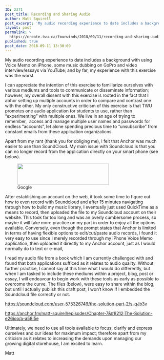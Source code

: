 ```yaml
---
ID: 2371
post_title: Recording and Sharing Audio
author: Matt Squirell
post_excerpt: 'My audio recording experience to date includes a background with using Voice Memo on iPhone, some music dubbing on GoPro and video interview/essays via YouTube; and by far, my experience with this exercise was the worst. I can appreciate the intention of this exercise to familiarize ourselves with various mediums and tools to communicate or &hellip; <p><a href="https://create.twu.ca/fourwinds/2018/09/11/recording-and-sharing-audio/">Continue reading<span> "Recording and Sharing Audio"</span></a></p>'
layout: post
permalink: >
  https://create.twu.ca/fourwinds/2018/09/11/recording-and-sharing-audio/
published: true
post_date: 2018-09-11 13:30:09
---
```

My audio recording experience to date includes a background with using Voice Memo on iPhone, some music dubbing on GoPro and video interview/essays via YouTube; and by far, my experience with this exercise was the worst.

I can appreciate the intention of this exercise to familiarize ourselves with various mediums and tools to communicate or disseminate information; however, my overall dissent with this exercise is rooted in the fact that I abhor setting up multiple accounts in order to compare and contrast one with the other. My only constructive criticism of this exercise is that TWU promotes one audio application for students to use, rather than &#8220;experimenting&#8221; with multiple ones. We live in an age of trying to remember,  access and manage multiple user names and passwords for endless &#8220;accounts&#8221;, let alone spending precious time to &#8220;unsubscribe&#8221; from constant emails from these application organizations.

Apart from my rant (thank you for obliging me), I felt that Anchor was much easier to use than SoundCloud. My main issue with Soundcloud is that you can no longer record from the application directly on your smart phone (see below).
<figure id="attachment_166" style="width: 300px" class="wp-caption alignnone"><img class="wp-image-166 size-medium" src="http://create.twu.ca/fourwinds/files/2018/09/Screen-Shot-2018-09-11-at-11.18.18-AM-300x69.png" alt="" width="300" height="69" srcset="https://create.twu.ca/fourwinds/files/2018/09/Screen-Shot-2018-09-11-at-11.18.18-AM-300x69.png 300w, https://create.twu.ca/fourwinds/files/2018/09/Screen-Shot-2018-09-11-at-11.18.18-AM-768x178.png 768w, https://create.twu.ca/fourwinds/files/2018/09/Screen-Shot-2018-09-11-at-11.18.18-AM-1024x237.png 1024w, https://create.twu.ca/fourwinds/files/2018/09/Screen-Shot-2018-09-11-at-11.18.18-AM.png 1270w" sizes="(max-width: 300px) 100vw, 300px" />

<figcaption class="wp-caption-text">Google</figcaption>

</figure>
After establishing an account on the web, it took some time to figure out how to even record with Soundcloud and after 15 minutes navigating through how to build my music library, I eventually just used QuickTime as a means to record, then uploaded the file to my Soundcloud account on their website. This took far too long and was an overly cumbersome process, so maybe it will take more practice on my part in order to enjoy all the options available. Conversely, even though the prompt states that Anchor is limited in terms of having flexible options to edit/cut/paste audio records, I found it very easy to use since I merely recorded through my iPhone Voice Memo application, then uploaded it directly to my Anchor account, just as I would normally do to text or e-mail,

I read my audio file from a book which I am currently challenged with and found that both applications sufficed as it relates to audio quality. Without further practice, I cannot say at this time what I would do differently, but when I am tasked to include these mediums within a project, blog, post or essay, I will endeavour to begin work with these tools as early as possible to overcome the curve. The files (below), were easy to share within the blog, but until I actually publish this draft post, I won&#8217;t know if I embedded the Soundcloud file correctly or not.

<a href="https://soundcloud.com/user-575326749/the-solution-part-2/s-qJb3v">https://soundcloud.com/user-575326749/the-solution-part-2/s-qJb3v</a>

<a href="https://anchor.fm/matt-squirell/episodes/Chapter-7---The-Solution-e26joo/a-a58i5e">https://anchor.fm/matt-squirell/episodes/Chapter-7&#8212;The-Solution-e26joo/a-a58i5e</a>

Ultimately, we need to use all tools available to focus, clarify and express ourselves and our ideas for maximum impact; therefore apart from my criticism as it relates to increasing the demands upon managing our growing digital storehouse, I am excited to learn.

Matt

&nbsp;